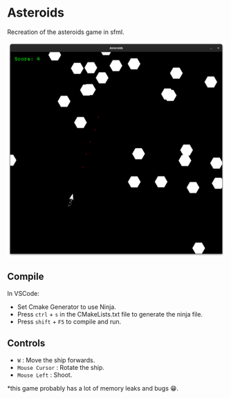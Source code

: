 # Asteroids

Recreation of the asteroids game in sfml.

<img src="./.github/img.png" alt="game image">

## Compile

In VSCode:
- Set Cmake Generator to use Ninja.
- Press `ctrl` + `s` in the CMakeLists.txt file to generate the ninja file.
- Press `shift` + `F5` to compile and run.

## Controls

- `W` : Move the ship forwards.
- `Mouse Cursor` : Rotate the ship.
- `Mouse Left` : Shoot.

*this game probably has a lot of memory leaks and bugs 😁.
